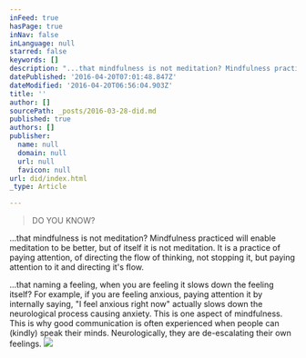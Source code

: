 ```yaml
---
inFeed: true
hasPage: true
inNav: false
inLanguage: null
starred: false
keywords: []
description: "...that mindfulness is not meditation? Mindfulness practiced will enable meditation to be better, but of itself it is not meditation. It is a practice of paying attention, of directing the flow of thinking, not stopping it, but paying attention to it and directing it's flow. "
datePublished: '2016-04-20T07:01:48.847Z'
dateModified: '2016-04-20T06:56:04.903Z'
title: ''
author: []
sourcePath: _posts/2016-03-28-did.md
published: true
authors: []
publisher:
  name: null
  domain: null
  url: null
  favicon: null
url: did/index.html
_type: Article

---
```

> DO YOU KNOW?

...that mindfulness is not meditation? Mindfulness practiced will enable meditation to be better, but of itself it is not meditation. It is a practice of paying attention, of directing the flow of thinking, not stopping it, but paying attention to it and directing it's flow. 

...that naming a feeling, when you are feeling it slows down the feeling itself? For example, if you are feeling anxious, paying attention it by internally saying, "I feel anxious right now" actually slows down the neurological process causing anxiety. This is one aspect of mindfulness. This is why good communication is often experienced when people can (kindly) speak their minds. Neurologically, they are de-escalating their own feelings. ![](https://the-grid-user-content.s3-us-west-2.amazonaws.com/76b5ee57-a2a9-4fca-899e-ce6648874cff.jpg)